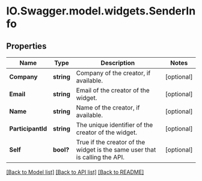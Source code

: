 # IO.Swagger.model.widgets.SenderInfo
## Properties

Name | Type | Description | Notes
------------ | ------------- | ------------- | -------------
**Company** | **string** | Company of the creator, if available. | [optional] 
**Email** | **string** | Email of the creator of the widget. | [optional] 
**Name** | **string** | Name of the creator, if available. | [optional] 
**ParticipantId** | **string** |  The unique identifier of the creator of the widget. | [optional] 
**Self** | **bool?** | True if the creator of the widget is the same user that is calling the API. | [optional] 

[[Back to Model list]](../README.md#documentation-for-models) [[Back to API list]](../README.md#documentation-for-api-endpoints) [[Back to README]](../README.md)

